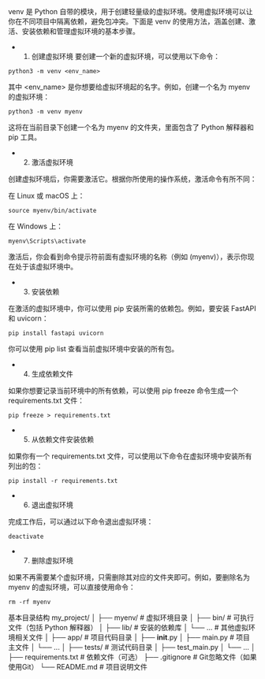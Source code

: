 venv 是 Python 自带的模块，用于创建轻量级的虚拟环境。使用虚拟环境可以让你在不同项目中隔离依赖，避免包冲突。下面是 venv 的使用方法，涵盖创建、激活、安装依赖和管理虚拟环境的基本步骤。

- 1. 创建虚拟环境
要创建一个新的虚拟环境，可以使用以下命令：

```python3 -m venv <env_name>```

其中 <env_name> 是你想要给虚拟环境起的名字。例如，创建一个名为 myenv 的虚拟环境：

```python3 -m venv myenv```

这将在当前目录下创建一个名为 myenv 的文件夹，里面包含了 Python 解释器和 pip 工具。

- 2. 激活虚拟环境

创建虚拟环境后，你需要激活它。根据你所使用的操作系统，激活命令有所不同：

在 Linux 或 macOS 上：

```source myenv/bin/activate```

在 Windows 上：

```myenv\Scripts\activate```

激活后，你会看到命令提示符前面有虚拟环境的名称（例如 (myenv)），表示你现在处于该虚拟环境中。

- 3. 安装依赖

在激活的虚拟环境中，你可以使用 pip 安装所需的依赖包。例如，要安装 FastAPI 和 uvicorn：

```pip install fastapi uvicorn```

你可以使用 pip list 查看当前虚拟环境中安装的所有包。

- 4. 生成依赖文件

如果你想要记录当前环境中的所有依赖，可以使用 pip freeze 命令生成一个 requirements.txt 文件：

```pip freeze > requirements.txt```
- 5. 从依赖文件安装依赖

如果你有一个 requirements.txt 文件，可以使用以下命令在虚拟环境中安装所有列出的包：

```pip install -r requirements.txt```
- 6. 退出虚拟环境

完成工作后，可以通过以下命令退出虚拟环境：

```deactivate```
- 7. 删除虚拟环境

如果不再需要某个虚拟环境，只需删除其对应的文件夹即可。例如，要删除名为 myenv 的虚拟环境，可以直接使用命令：

```rm -rf myenv```


基本目录结构
my_project/
│
├── myenv/                 # 虚拟环境目录
│   ├── bin/               # 可执行文件（包括 Python 解释器）
│   ├── lib/               # 安装的依赖库
│   └── ...                # 其他虚拟环境相关文件
│
├── app/                   # 项目代码目录
│   ├── __init__.py
│   ├── main.py            # 项目主文件
│   └── ...
│
├── tests/                 # 测试代码目录
│   ├── test_main.py
│   └── ...
│
├── requirements.txt       # 依赖文件（可选）
├── .gitignore             # Git忽略文件（如果使用Git）
└── README.md              # 项目说明文件

